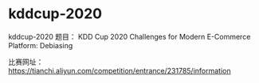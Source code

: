 # kddcup-2020
 kddcup-2020
 题目： KDD Cup 2020 Challenges for Modern E-Commerce Platform: Debiasing
 
 比赛网址：https://tianchi.aliyun.com/competition/entrance/231785/information
